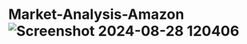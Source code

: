 # Market-Analysis-Amazon![Screenshot 2024-08-28 120406](https://github.com/user-attachments/assets/923b7b15-4e33-4b92-8783-b440d98bab7b)
